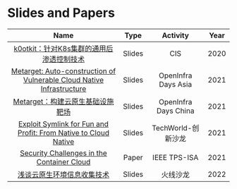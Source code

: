 # Slides and Papers

|Name|Type|Activity|Year|
|:-:|:-:|:-:|:-:|
|[k0otkit：针对K8s集群的通用后渗透控制技术](https://github.com/brant-ruan/slides-and-papers/blob/master/CIS2020-k0otkit.pdf)|Slides|CIS|2020|
|[Metarget: Auto-construction of Vulnerable Cloud Native Infrastructure](https://github.com/brant-ruan/slides-and-papers/blob/master/OID-Asia-2021-Metarget.pdf)|Slides|OpenInfra Days Asia|2021|
|[Metarget：构建云原生基础设施靶场](https://github.com/brant-ruan/slides-and-papers/blob/master/OID-China-2021-Metarget.pdf)|Slides|OpenInfra Days China|2021|
|[Exploit Symlink for Fun and Profit: From Native to Cloud Native](https://github.com/brant-ruan/slides-and-papers/blob/master/TechWorld创新沙龙-202112-symlink.pdf)|Slides|TechWorld-创新沙龙|2021|
|[Security Challenges in the Container Cloud](https://github.com/brant-ruan/slides-and-papers/blob/master/TPS21.pdf)|Paper|IEEE TPS-ISA|2021|
|[浅谈云原生环境信息收集技术](https://github.com/brant-ruan/slides-and-papers/blob/master/浅谈云原生环境信息收集技术.pdf)|Slides|火线沙龙|2022|
